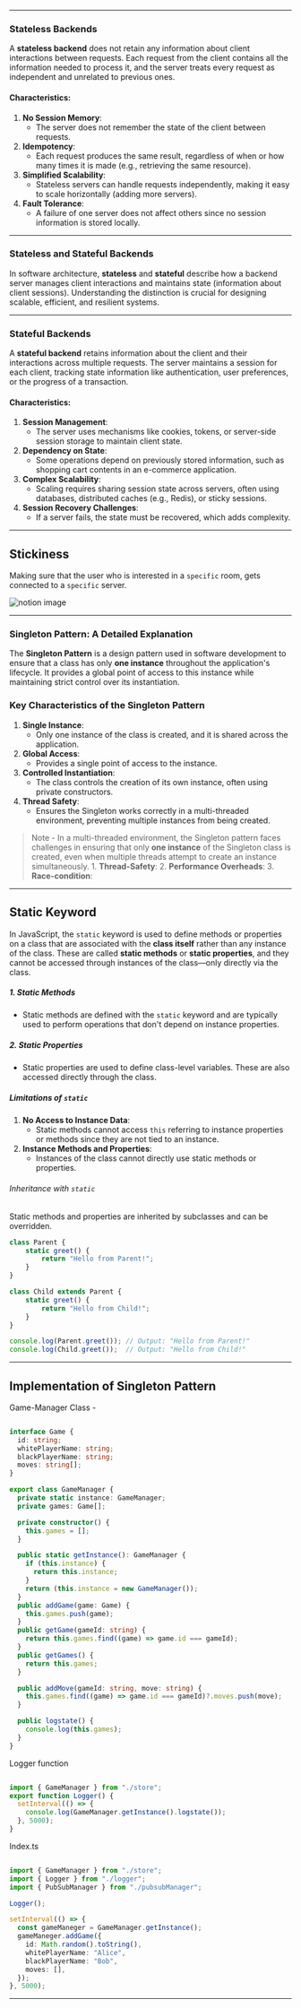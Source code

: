 
---
### **Stateless Backends**

A **stateless backend** does not retain any information about client interactions between requests. Each request from the client contains all the information needed to process it, and the server treats every request as independent and unrelated to previous ones.

#### Characteristics:

1. **No Session Memory**:
    - The server does not remember the state of the client between requests.
2. **Idempotency**:
    - Each request produces the same result, regardless of when or how many times it is made (e.g., retrieving the same resource).
3. **Simplified Scalability**:
    - Stateless servers can handle requests independently, making it easy to scale horizontally (adding more servers).
4. **Fault Tolerance**:
    - A failure of one server does not affect others since no session information is stored locally.

---

### Stateless and Stateful Backends

In software architecture, **stateless** and **stateful** describe how a backend server manages client interactions and maintains state (information about client sessions). Understanding the distinction is crucial for designing scalable, efficient, and resilient systems.

---
### **Stateful Backends**

A **stateful backend** retains information about the client and their interactions across multiple requests. The server maintains a session for each client, tracking state information like authentication, user preferences, or the progress of a transaction.

#### Characteristics:

1. **Session Management**:
    - The server uses mechanisms like cookies, tokens, or server-side session storage to maintain client state.
2. **Dependency on State**:
    - Some operations depend on previously stored information, such as shopping cart contents in an e-commerce application.
3. **Complex Scalability**:
    - Scaling requires sharing session state across servers, often using databases, distributed caches (e.g., Redis), or sticky sessions.
4. **Session Recovery Challenges**:
    - If a server fails, the state must be recovered, which adds complexity.

---

## Stickiness

Making sure that the user who is interested in a `specific` room, gets connected to a `specific` server.

![notion image](https://www.notion.so/image/https%3A%2F%2Fprod-files-secure.s3.us-west-2.amazonaws.com%2F085e8ad8-528e-47d7-8922-a23dc4016453%2Feee8417d-18e0-4f07-ad52-59605fc5c182%2FScreenshot_2024-04-21_at_4.41.59_PM.png?table=block&id=9afa1fd2-29e8-45bd-8614-ec7a7e3268ef&cache=v2)

---
### Singleton Pattern: A Detailed Explanation

The **Singleton Pattern** is a design pattern used in software development to ensure that a class has only **one instance** throughout the application's lifecycle. It provides a global point of access to this instance while maintaining strict control over its instantiation.

### **Key Characteristics of the Singleton Pattern**

1. **Single Instance**:
    - Only one instance of the class is created, and it is shared across the application.
2. **Global Access**:
    - Provides a single point of access to the instance.
3. **Controlled Instantiation**:
    - The class controls the creation of its own instance, often using private constructors.
4. **Thread Safety**:
    - Ensures the Singleton works correctly in a multi-threaded environment, preventing multiple instances from being created.


> Note - In a multi-threaded environment, the Singleton pattern faces challenges in ensuring that only **one instance** of the Singleton class is created, even when multiple threads attempt to create an instance simultaneously.
	1. **Thread-Safety**:
	2. **Performance Overheads**:
	3. **Race-condition**: 


---

## Static Keyword 

In JavaScript, the `static` keyword is used to define methods or properties on a class that are associated with the **class itself** rather than any instance of the class. These are called **static methods** or **static properties**, and they cannot be accessed through instances of the class—only directly via the class. 
##### 1. Static Methods
- Static methods are defined with the `static` keyword and are typically used to perform operations that don't depend on instance properties.
##### 2. Static Properties
- Static properties are used to define class-level variables. These are also accessed directly through the class.

##### Limitations of `static`

1. **No Access to Instance Data**:
    - Static methods cannot access `this` referring to instance properties or methods since they are not tied to an instance.
2. **Instance Methods and Properties**:
	- Instances of the class cannot directly use static methods or properties.

###### Inheritance with `static`

Static methods and properties are inherited by subclasses and can be overridden.

```js
class Parent {
    static greet() {
        return "Hello from Parent!";
    }
}

class Child extends Parent {
    static greet() {
        return "Hello from Child!";
    }
}

console.log(Parent.greet()); // Output: "Hello from Parent!"
console.log(Child.greet());  // Output: "Hello from Child!"

```

---

## Implementation of Singleton Pattern

Game-Manager Class - 

```typescript

interface Game {
  id: string;
  whitePlayerName: string;
  blackPlayerName: string;
  moves: string[];
}

export class GameManager {
  private static instance: GameManager;
  private games: Game[];

  private constructor() {
    this.games = [];
  }

  public static getInstance(): GameManager {
    if (this.instance) {
      return this.instance;
    }
    return (this.instance = new GameManager());
  }
  public addGame(game: Game) {
    this.games.push(game);
  }
  public getGame(gameId: string) {
    return this.games.find((game) => game.id === gameId);
  }
  public getGames() {
    return this.games;
  }

  public addMove(gameId: string, move: string) {
    this.games.find((game) => game.id === gameId)?.moves.push(move);
  }

  public logstate() {
    console.log(this.games);
  }
}
```

Logger function 

```typescript 

import { GameManager } from "./store";
export function Logger() {
  setInterval(() => {
    console.log(GameManager.getInstance().logstate());
  }, 5000);
}

```


Index.ts

```typescript

import { GameManager } from "./store";
import { Logger } from "./logger";
import { PubSubManager } from "./pubsubManager";

Logger();

setInterval(() => {
  const gameManeger = GameManager.getInstance();
  gameManeger.addGame({
    id: Math.random().toString(),
    whitePlayerName: "Alice",
    blackPlayerName: "Bob",
    moves: [],
  });
}, 5000);

```


---
